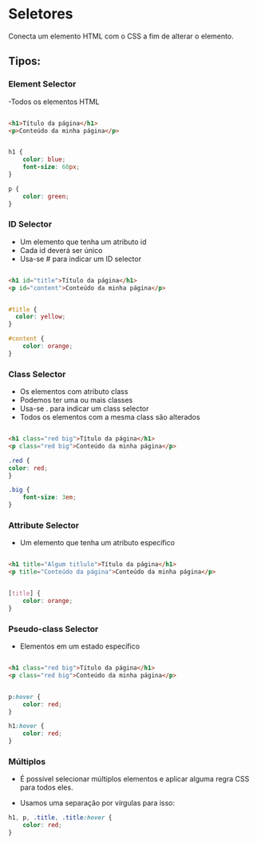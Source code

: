 # Seletores

Conecta um elemento HTML com o CSS a fim de alterar o elemento.

## Tipos:

### Element Selector

-Todos os elementos HTML

```HTML

<h1>Título da página</h1>
<p>Conteúdo da minha página</p>
```
``` CSS

h1 {
	color: blue;
	font-size: 60px;
}

p {
	color: green;
}
```

### ID Selector

- Um elemento que tenha um atributo id
- Cada id deverá ser único
- Usa-se # para indicar um ID selector


``` HTML

<h1 id="title">Título da página</h1>
<p id="content">Conteúdo da minha página</p>
``` 
``` CSS

#title {
  color: yellow;
}

#content {
	color: orange;
}
```

### Class Selector

- Os elementos com atributo class
- Podemos ter uma ou mais classes
- Usa-se . para indicar um class selector
- Todos os elementos com a mesma class são alterados
``` HTML

<h1 class="red big">Título da página</h1>
<p class="red big">Conteúdo da minha página</p>
```

``` CSS	
.red {
color: red;
}

.big {
	font-size: 3em;
}
```

### Attribute Selector

- Um elemento que tenha um atributo específico

``` HTML

<h1 title="Algum titlulo">Título da página</h1>
<p title="Conteúdo da página">Conteúdo da minha página</p>
```

``` CSS

[title] {
	color: orange;
}
```

### Pseudo-class Selector

- Elementos em um estado específico
``` HTML

<h1 class="red big">Título da página</h1>
<p class="red big">Conteúdo da minha página</p>
```

``` CSS

p:hover {
	color: red;
}

h1:hover {
	color: red;
}
```	
### Múltiplos

- É possível selecionar múltiplos elementos e aplicar alguma regra CSS para todos eles.

- Usamos uma separação por vírgulas para isso:

``` CSS
h1, p, .title, .title:hover {
	color: red;
}
```	